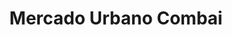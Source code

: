 ---
title: "Mercado Urbano Combai"
url: /san-rafael/mercado-urbano-combai/
shop: centro comercial
---